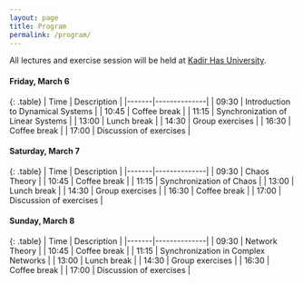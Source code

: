 ```yaml
---
layout: page
title: Program
permalink: /program/
---
```


All lectures and exercise session will be held at [Kadir Has University]({{site.baseurl}}/venue/).

#### Friday, March 6

{: .table}
| Time  | Description  |
|-------|--------------|
| 09:30 | Introduction to Dynamical Systems |
| 10:45 | Coffee break |
| 11:15 | Synchronization of Linear Systems |
| 13:00 | Lunch break |
| 14:30 | Group exercises |
| 16:30 | Coffee break |
| 17:00 | Discussion of exercises |

#### Saturday, March 7

{: .table}
| Time  | Description  |
|-------|--------------|
| 09:30 | Chaos Theory |
| 10:45 | Coffee break |
| 11:15 | Synchronization of Chaos |
| 13:00 | Lunch break |
| 14:30 | Group exercises |
| 16:30 | Coffee break |
| 17:00 | Discussion of exercises |

#### Sunday, March 8

{: .table}
| Time  | Description  |
|-------|--------------|
| 09:30 | Network Theory |
| 10:45 | Coffee break |
| 11:15 | Synchronization in Complex Networks |
| 13:00 | Lunch break |
| 14:30 | Group exercises |
| 16:30 | Coffee break |
| 17:00 | Discussion of exercises |
